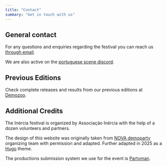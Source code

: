 ```yaml
---
title: "Contact"
summary: "Get in touch with us"
---
```


## General contact

For any questions and enquiries regarding the festival you can reach us [through email](mailto:info@inercia.pt&subject=Inércia%202025).

We are also active on the [portuguese scene discord](https://discord.gg/a44cmgbQFh).

## Previous Editions

<!--- Previous Websites --->

Check complete releases and results from our previous editions at [Demozoo](https://demozoo.org/parties/series/244/).

## Additional Credits

The Inércia festival is organized by Associação Inércia with the help of a dozen volunteers and partners.

The design of this website was originally taken from [NOVA demoparty](https://novaparty.org/) organizing team with permission and adapted. Further adapted in 2025 as a [Hugo](https://gohugo.io) theme.

The productions submission system we use for the event is [Partyman](https://www.partyman.cloud).

